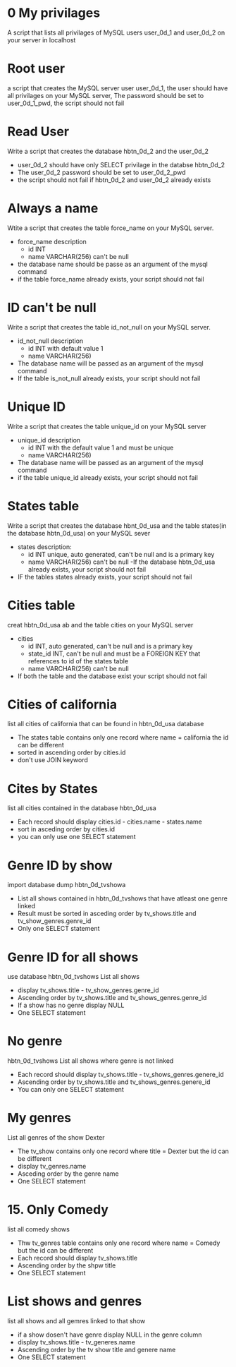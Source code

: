 # 0 My privilages
A script that lists all privilages of MySQL users user_0d_1 and user_0d_2 on your server in localhost

# Root user
a script that creates the MySQL server user user_0d_1, the user should have all privilages on your MySQL server, The password should be set to user_0d_1_pwd, the script should not fail

# Read User
Write a script that creates the database hbtn_0d_2 and the user_0d_2
- user_0d_2 should have only SELECT privilage in the databse hbtn_0d_2
- The user_0d_2 password should be set to user_0d_2_pwd
- the script should not fail if hbtn_0d_2 and user_0d_2 already exists

# Always a name
Wtite a script that creates the table force_name on your MySQL server.
- force_name description
   - id INT
   - name VARCHAR(256) can't be null
- the database name should be passe as an argument of the mysql command
- if the table force_name already exists, your script should not fail

# ID can't be null
Write a script that creates the table id_not_null on your MySQL server.
- id_not_null description
   - id INT with default value 1
   - name VARCHAR(256)
- The database name will be passed as an argument of the mysql command
- If the table is_not_null already exists, your script should not fail

# Unique ID
Write a script that creates the table unique_id on your MySQL server
- unique_id description
  - id INT with the default value 1 and must be unique
  - name VARCHAR(256)
- The database name will be passed as an argument of the mysql command
- if the table unique_id already exists, your script should not fail

# States table
Write a script that creates the database hbnt_0d_usa and the table states(in the database hbtn_0d_usa) on your MySQL sever
- states description:
   - id INT unique, auto generated, can't be null and is a primary key
   - name VARCHAR(256) can't be null
-If the database hbtn_0d_usa already exists, your script should not fail
- IF the tables states already exists, your script should not fail

# Cities table
creat hbtn_0d_usa ab and the table cities on your MySQL server
- cities
   - id INT, auto generated, can't be null and is a primary key
   - state_id INT, can't be null and must be a FOREIGN KEY that references to id of the states table
   - name VARCHAR(256) can't be null
- If both the table and the database exist your script should not fail
# Cities of california
list all cities of california that can be found in hbtn_0d_usa database
- The states table contains only one record where name = california the id can be different
- sorted in ascending order by cities.id
- don't use JOIN keyword

# Cites by States
list all cities contained in the database hbtn_0d_usa
- Each record should display cities.id - cities.name - states.name
- sort in asceding order by cities.id
- you can only use one SELECT statement
# Genre ID by show
import database dump hbtn_0d_tvshowa
- List all shows contained in hbtn_0d_tvshows that have atleast one genre linked
- Result must be sorted in asceding order by tv_shows.title and tv_show_genres.genre_id
- Only one SELECT statement

# Genre ID for all shows
use database hbtn_0d_tvshows
List all shows
- display tv_shows.title - tv_show_genres.genre_id
- Ascending order by tv_shows.title and tv_shows_genres.genre_id
- If a show has no genre display NULL
- One SELECT statement

# No genre
hbtn_0d_tvshows
List all shows where genre is not linked
- Each  record should display tv_shows.title - tv_shows_genres.genere_id
- Ascending order by tv_shows.title and tv_shows_genres.genere_id
- You can only one SELECT statement

# My genres
List all genres of the show Dexter
- The tv_show contains only one record where title = Dexter but the id can be different
- display tv_genres.name
- Asceding order by the genre name
- One SELECT statement
# 15. Only Comedy
list all comedy shows
- Thw tv_genres table contains only one record where name = Comedy but the id can be different
- Each record should display tv_shows.title
- Ascending order by the shpw title
- One SELECT  statement
# List shows and genres
list all shows and all gemres linked to that show
- if a show dosen't have genre display NULL in the genre column
- display tv_shows.title - tv_generes.name
- Ascending order by the tv show title and genere name
- One SELECT statement


